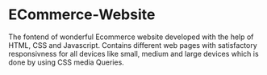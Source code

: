 # ECommerce-Website
The fontend of wonderful Ecommerce website developed with the help of HTML, CSS and Javascript.
Contains different web pages with satisfactory responsivness for all devices like small, medium and large devices which is done by using CSS media Queries.
